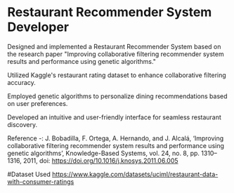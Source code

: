 # Restaurant Recommender System Developer

Designed and implemented a Restaurant Recommender System based on the research paper "Improving collaborative filtering recommender system results and performance using genetic algorithms."

Utilized Kaggle's restaurant rating dataset to enhance collaborative filtering accuracy.

Employed genetic algorithms to personalize dining recommendations based on user preferences.

Developed an intuitive and user-friendly interface for seamless restaurant discovery.

Reference -:
J. Bobadilla, F. Ortega, A. Hernando, and J. Alcalá, ‘Improving collaborative filtering recommender system results and performance using genetic algorithms’, 
Knowledge-Based Systems, vol. 24, no. 8, pp. 1310–1316, 2011, doi: https://doi.org/10.1016/j.knosys.2011.06.005

#Dataset Used
https://www.kaggle.com/datasets/uciml/restaurant-data-with-consumer-ratings
